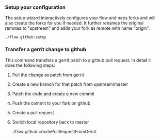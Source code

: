 ### Setup your configuration

The setup wizard interactively configures your flow and neos forks and will also create the forks for you if needed. 
It further renames the original remotes to "upstream" and adds your fork as remote with name "origin".  

	./flow github:setup


### Transfer a gerrit change to github

This command transfers a gerrit patch to a github pull request. In detail it does the following steps:

1. Pull the change as patch from gerrit
2. Create a new branch for that patch from upstream/master
3. Patch the code and create a new commit
4. Push the commit to your fork on github
5. Create a pull request
6. Switch local repository back to master


	./flow github:createPullRequestFromGerrit <gerritPatchId>
